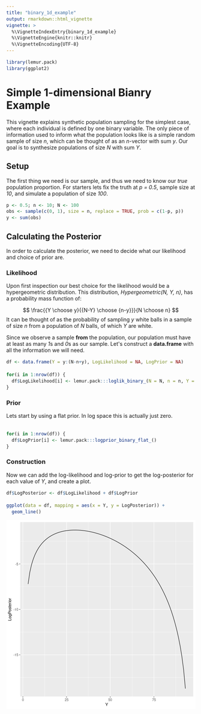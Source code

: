 ```yaml
---
title: "binary_1d_example"
output: rmarkdown::html_vignette
vignette: >
  %\VignetteIndexEntry{binary_1d_example}
  %\VignetteEngine{knitr::knitr}
  %\VignetteEncoding{UTF-8}
---
```





```r
library(lemur.pack)
library(ggplot2)
```

# Simple 1-dimensional Bianry Example

This vignette explains synthetic population sampling for the simplest case, where each individual is defined by one binary variable. The only piece of information used to inform what the population looks like is a simple random sample of size *n*, which can be thought of as an *n*-vector with sum *y*. Our goal is to synthesize populations of size *N* with sum *Y*.

## Setup

The first thing we need is our sample, and thus we need to know our *true* population proportion. For starters lets fix the truth at *p = 0.5*, sample size at *10*, and simulate a population of size *100*.


```r
p <- 0.5; n <- 10; N <- 100
obs <- sample(c(0, 1), size = n, replace = TRUE, prob = c(1-p, p))
y <- sum(obs)
```

## Calculating the Posterior

In order to calculate the posterior, we need to decide what our likelihood and choice of prior are. 

### Likelihood

Upon first inspection our best choice for the likelihood would be a hypergeometric distribution. This distribution, *Hypergeometric(N, Y, n)*, has a probability mass function of:

$$
\frac{{Y \choose y}{{N-Y} \choose {n-y}}}{N \choose n}
$$
It can be thought of as the probability of sampling *y* white balls in a sample of size *n* from a population of *N* balls, of which *Y* are white.

Since we observe a sample **from** the population, our population must have at least as many *1*s and *0*s as our sample. Let's construct a **data.frame** with all the information we will need.


```r
df <- data.frame(Y = y:(N-n+y), LogLikelihood = NA, LogPrior = NA)

for(i in 1:nrow(df)) {
  df$LogLikelihood[i] <- lemur.pack:::loglik_binary_(N = N, n = n, Y = df$Y[i], y = y)
}
```


### Prior

Lets start by using a flat prior. In log space this is actually just zero.


```r

for(i in 1:nrow(df)) {
  df$LogPrior[i] <- lemur.pack:::logprior_binary_flat_()
}
```


### Construction

Now we can add the log-likelihood and log-prior to get the log-posterior for each value of *Y*, and create a plot.


```r
df$LogPosterior <- df$LogLikelihood + df$LogPrior

ggplot(data = df, mapping = aes(x = Y, y = LogPosterior)) +
  geom_line()
```

![plot of chunk unnamed-chunk-5](figure/unnamed-chunk-5-1.png)

